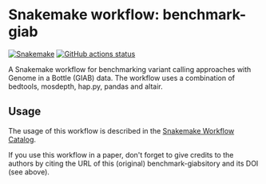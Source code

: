 # Snakemake workflow: benchmark-giab

[![Snakemake](https://img.shields.io/badge/snakemake-≥6.3.0-brightgreen.svg)](https://snakemake.github.io)
[![GitHub actions status](https://github.com/snakemake-workflows/benchmark-giab/workflows/Tests/badge.svg?branch=main)](https://github.com/snakemake-workflows/benchmark-giab/actions?query=branch%3Amain+workflow%3ATests)


A Snakemake workflow for benchmarking variant calling approaches with Genome in a Bottle (GIAB) data. The workflow uses a combination of bedtools, mosdepth, hap.py, pandas and altair.


## Usage

The usage of this workflow is described in the [Snakemake Workflow Catalog](https://snakemake.github.io/snakemake-workflow-catalog/?usage=snakemake-workflows%2Fbenchmark-giab).

If you use this workflow in a paper, don't forget to give credits to the authors by citing the URL of this (original) benchmark-giabsitory and its DOI (see above).
